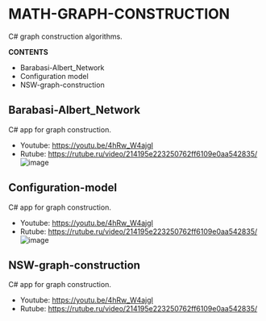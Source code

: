 # MATH-GRAPH-CONSTRUCTION
 C# graph construction algorithms.
 
**CONTENTS**
+ Barabasi-Albert_Network
+ Configuration model
+ NSW-graph-construction

## Barabasi-Albert_Network
C# app for graph construction.
- Youtube: https://youtu.be/4hRw_W4ajgI
- Rutube: https://rutube.ru/video/214195e223250762ff6109e0aa542835/
![image](https://github.com/user-attachments/assets/661fac67-a009-4bca-ad81-8d0d4d17c466)


## Configuration-model
C# app for graph construction.
- Youtube: https://youtu.be/4hRw_W4ajgI
- Rutube: https://rutube.ru/video/214195e223250762ff6109e0aa542835/
![image](https://github.com/user-attachments/assets/d7075c32-0678-4008-965e-d3b2cb820326)


## NSW-graph-construction
C# app for graph construction.
- Youtube: https://youtu.be/4hRw_W4ajgI
- Rutube: https://rutube.ru/video/214195e223250762ff6109e0aa542835/
